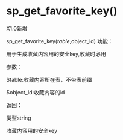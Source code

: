 # sp_get_favorite_key()

X1.0新增

sp_get_favorite_key($table,$object_id)
功能：

用于生成收藏内容用的安全key,收藏时必用



参数：

$table:收藏内容所在表，不带表前缀

$object_id:收藏内容的id



返回：

类型string

收藏内容用的安全key